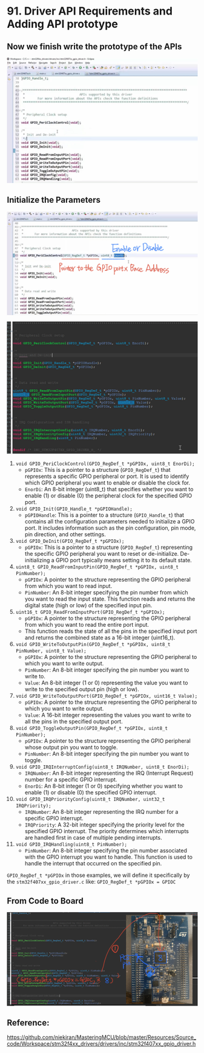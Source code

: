 # 91. Driver API Requirements and Adding API prototype



## Now we finish write the prototype of the APIs

![02](https://github.com/knightsummon/Mastering-Microcontroller-and-Embedded-Driver-Development/blob/main/23.%20GPIO%20Driver%20API%20Requirements%20and%20Handle%20Structure/91.%20Driver%20API%20Requirements%20and%20Adding%20API%20prototype.assets/02.jpg)

## Initialize the Parameters

![03](https://github.com/knightsummon/Mastering-Microcontroller-and-Embedded-Driver-Development/blob/main/23.%20GPIO%20Driver%20API%20Requirements%20and%20Handle%20Structure/91.%20Driver%20API%20Requirements%20and%20Adding%20API%20prototype.assets/03.jpg)

![04](https://github.com/knightsummon/Mastering-Microcontroller-and-Embedded-Driver-Development/blob/main/23.%20GPIO%20Driver%20API%20Requirements%20and%20Handle%20Structure/91.%20Driver%20API%20Requirements%20and%20Adding%20API%20prototype.assets/04.jpg)

1. `void GPIO_PeriClockControl(GPIO_RegDef_t *pGPIOx, uint8_t EnorDi);`
   - `pGPIOx`: This is a pointer to a structure (`GPIO_RegDef_t`) that represents a specific GPIO peripheral or port. It is used to identify which GPIO peripheral you want to enable or disable the clock for.
   - `EnorDi`: An 8-bit integer (uint8_t) that specifies whether you want to enable (1) or disable (0) the peripheral clock for the specified GPIO port.
2. `void GPIO_Init(GPIO_Handle_t *pGPIOHandle);`
   - `pGPIOHandle`: This is a pointer to a structure (`GPIO_Handle_t`) that contains all the configuration parameters needed to initialize a GPIO port. It includes information such as the pin configuration, pin mode, pin direction, and other settings.
3. `void GPIO_DeInit(GPIO_RegDef_t *pGPIOx);`
   - `pGPIOx`: This is a pointer to a structure (`GPIO_RegDef_t`) representing the specific GPIO peripheral you want to reset or de-initialize. De-initializing a GPIO port typically means setting it to its default state.
4. `uint8_t GPIO_ReadFromInputPin(GPIO_RegDef_t *pGPIOx, uint8_t PinNumber);`
   - `pGPIOx`: A pointer to the structure representing the GPIO peripheral from which you want to read input.
   - `PinNumber`: An 8-bit integer specifying the pin number from which you want to read the input state. This function reads and returns the digital state (high or low) of the specified input pin.
5. `uint16_t GPIO_ReadFromInputPort(GPIO_RegDef_t *pGPIOx);`
   - `pGPIOx`: A pointer to the structure representing the GPIO peripheral from which you want to read the entire port input.
   - This function reads the state of all the pins in the specified input port and returns the combined state as a 16-bit integer (uint16_t).
6. `void GPIO_WriteToOutputPin(GPIO_RegDef_t *pGPIOx, uint8_t PinNumber, uint8_t Value);`
   - `pGPIOx`: A pointer to the structure representing the GPIO peripheral to which you want to write output.
   - `PinNumber`: An 8-bit integer specifying the pin number you want to write to.
   - `Value`: An 8-bit integer (1 or 0) representing the value you want to write to the specified output pin (high or low).
7. `void GPIO_WriteToOutputPort(GPIO_RegDef_t *pGPIOx, uint16_t Value);`
   - `pGPIOx`: A pointer to the structure representing the GPIO peripheral to which you want to write output.
   - `Value`: A 16-bit integer representing the values you want to write to all the pins in the specified output port.
8. `void GPIO_ToggleOutputPin(GPIO_RegDef_t *pGPIOx, uint8_t PinNumber);`
   - `pGPIOx`: A pointer to the structure representing the GPIO peripheral whose output pin you want to toggle.
   - `PinNumber`: An 8-bit integer specifying the pin number you want to toggle.
9. `void GPIO_IRQInterruptConfig(uint8_t IRQNumber, uint8_t EnorDi);`
   - `IRQNumber`: An 8-bit integer representing the IRQ (Interrupt Request) number for a specific GPIO interrupt.
   - `EnorDi`: An 8-bit integer (1 or 0) specifying whether you want to enable (1) or disable (0) the specified GPIO interrupt.
10. `void GPIO_IRQPriorityConfig(uint8_t IRQNumber, uint32_t IRQPriority);`
    - `IRQNumber`: An 8-bit integer representing the IRQ number for a specific GPIO interrupt.
    - `IRQPriority`: A 32-bit integer specifying the priority level for the specified GPIO interrupt. The priority determines which interrupts are handled first in case of multiple pending interrupts.
11. `void GPIO_IRQHandling(uint8_t PinNumber);`
    - `PinNumber`: An 8-bit integer specifying the pin number associated with the GPIO interrupt you want to handle. This function is used to handle the interrupt that occurred on the specified pin.

`GPIO_RegDef_t *pGPIOx` in those examples, we will define it specifically by the `stm32f407xx_gpio_driver.c` like: `GPIO_RegDef_t *pGPIOx = GPIOC`

## From Code to Board

![05](https://github.com/knightsummon/Mastering-Microcontroller-and-Embedded-Driver-Development/blob/main/23.%20GPIO%20Driver%20API%20Requirements%20and%20Handle%20Structure/91.%20Driver%20API%20Requirements%20and%20Adding%20API%20prototype.assets/05.jpg)

## Reference:

https://github.com/niekiran/MasteringMCU/blob/master/Resources/Source_code/Workspace/stm32f4xx_drivers/drivers/inc/stm32f407xx_gpio_driver.h

